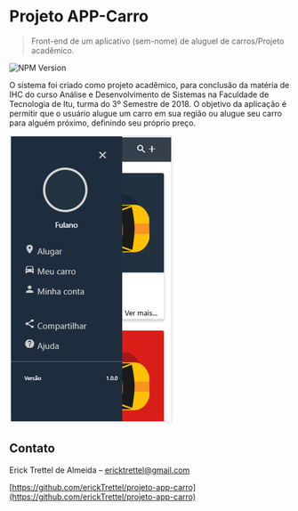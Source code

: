 # Projeto APP-Carro
> Front-end de um aplicativo (sem-nome) de aluguel de carros/Projeto acadêmico.

![NPM Version][npm-image]

O sistema foi criado como projeto acadêmico, para conclusão da matéria de IHC do curso Análise e Desenvolvimento de Sistemas na Faculdade de Tecnologia de Itu, turma do 3º Semestre de 2018.
O objetivo da aplicação é permitir que o usuário alugue um carro em sua região ou alugue seu carro para alguém próximo, definindo seu próprio preço.

![](inicio.png)

## Contato

Erick Trettel de Almeida – ericktrettel@gmail.com

[https://github.com/erickTrettel/projeto-app-carro](https://github.com/erickTrettel/projeto-app-carro)

<!-- Markdown link & img dfn's -->
[npm-image]: https://img.shields.io/badge/version-1.0.0-blue.svg